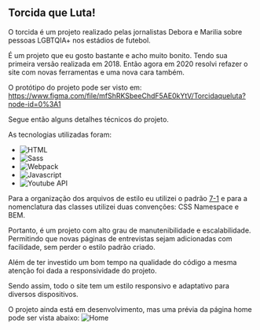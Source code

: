 ## Torcida que Luta!

O torcida é um projeto realizado pelas jornalistas Debora e Marilia sobre pessoas LGBTQIA+ nos estádios de futebol.

É um projeto que eu gosto bastante e acho muito bonito.
Tendo sua primeira versão realizada em 2018.
Então agora em 2020 resolvi refazer o site com novas ferramentas e uma nova cara também.

O protótipo do projeto pode ser visto em: https://www.figma.com/file/mfShRKSbeeChdF5AE0kYtV/Torcidaqueluta?node-id=0%3A1

Segue então alguns detalhes técnicos do projeto.

As tecnologias utilizadas foram:

- ![HTML](https://api.iconify.design/vscode-icons:file-type-html.svg?height=40)
- ![Sass](https://api.iconify.design/logos:sass.svg?height=40)
- ![Webpack](https://api.iconify.design/logos:webpack.svg?height=40)
- ![Javascript](https://api.iconify.design/logos:javascript.svg?height=40)
- ![Youtube API](https://api.iconify.design/logos:youtube.svg?height=40)

Para a organização dos arquivos de estilo eu utilizei o padrão [7-1](https://sass-guidelin.es/#the-7-1-pattern) e para a nomenclatura das classes utilizei duas convenções: CSS Namespace e BEM.

Portanto, é um projeto com alto grau de manutenibilidade e escalabilidade. Permitindo que novas páginas de entrevistas sejam adicionadas com facilidade, sem perder o estilo padrão criado.

Além de ter investido um bom tempo na qualidade do código a mesma atenção foi dada a responsividade do projeto.

Sendo assim, todo o site tem um estilo responsivo e adaptativo para diversos dispositivos.

O projeto ainda está em desenvolvimento, mas uma prévia da página home pode ser vista abaixo:
![Home](https://user-images.githubusercontent.com/36284169/101538193-7d3f6780-397b-11eb-8cbf-7a9fc9056a98.png)
